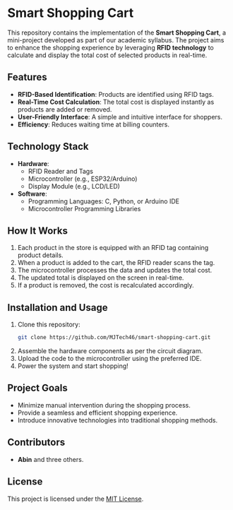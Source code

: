 
# Smart Shopping Cart

This repository contains the implementation of the **Smart Shopping Cart**, a mini-project developed as part of our academic syllabus. The project aims to enhance the shopping experience by leveraging **RFID technology** to calculate and display the total cost of selected products in real-time.

## Features
- **RFID-Based Identification**: Products are identified using RFID tags.
- **Real-Time Cost Calculation**: The total cost is displayed instantly as products are added or removed.
- **User-Friendly Interface**: A simple and intuitive interface for shoppers.
- **Efficiency**: Reduces waiting time at billing counters.

## Technology Stack
- **Hardware**:
  - RFID Reader and Tags
  - Microcontroller (e.g., ESP32/Arduino)
  - Display Module (e.g., LCD/LED)
- **Software**:
  - Programming Languages: C, Python, or Arduino IDE
  - Microcontroller Programming Libraries

## How It Works
1. Each product in the store is equipped with an RFID tag containing product details.
2. When a product is added to the cart, the RFID reader scans the tag.
3. The microcontroller processes the data and updates the total cost.
4. The updated total is displayed on the screen in real-time.
5. If a product is removed, the cost is recalculated accordingly.

## Installation and Usage
1. Clone this repository:
   ```bash
   git clone https://github.com/MJTech46/smart-shopping-cart.git
   ```
2. Assemble the hardware components as per the circuit diagram.
3. Upload the code to the microcontroller using the preferred IDE.
4. Power the system and start shopping!

## Project Goals
- Minimize manual intervention during the shopping process.
- Provide a seamless and efficient shopping experience.
- Introduce innovative technologies into traditional shopping methods.

## Contributors
- **Abin** and three others.

## License
This project is licensed under the [MIT License](LICENSE).

